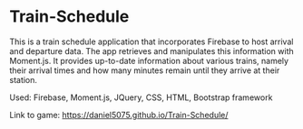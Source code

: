 # Train-Schedule
This is a train schedule application that incorporates Firebase to host arrival and departure data. The app retrieves and manipulates this information with Moment.js. It provides up-to-date information about various trains, namely their arrival times and how many minutes remain until they arrive at their station.

Used: Firebase, Moment.js, JQuery, CSS, HTML, Bootstrap framework

Link to game: https://daniel5075.github.io/Train-Schedule/